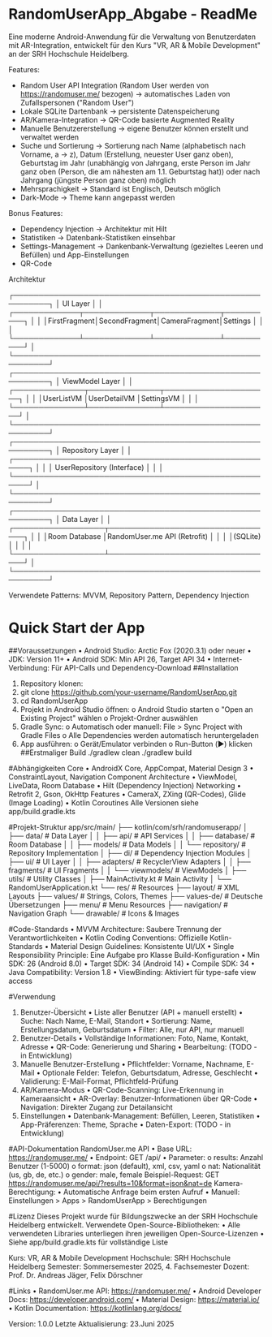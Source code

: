# RandomUserApp_Abgabe - ReadMe

Eine moderne Android-Anwendung für die Verwaltung von Benutzerdaten mit AR-Integration, entwickelt für den Kurs "VR, AR & Mobile Development" an der SRH Hochschule Heidelberg.

Features:
- Random User API Integration (Random User werden von https://randomuser.me/ bezogen) -> automatisches Laden von Zufallspersonen ("Random User")
- Lokale SQLite Dartenbank -> persistente Datenspeicherung
- AR/Kamera-Integration -> QR-Code basierte Augmented Reality
- Manuelle Benutzererstellung -> eigene Benutzer können erstellt und verwaltet werden
- Suche und Sortierung -> Sortierung nach Name (alphabetisch nach Vorname, a -> z), Datum (Erstellung, neuester User ganz oben), Geburtstag im Jahr (unabhängig von Jahrgang, erste Person im Jahr ganz oben (Person, die am nähesten am 1.1. Geburtstag hat)) oder nach Jahrgang (jüngste Person ganz oben) möglich
- Mehrsprachigkeit -> Standard ist Englisch, Deutsch möglich
- Dark-Mode -> Theme kann angepasst werden

Bonus Features:
- Dependency Injection -> Architektur mit Hilt
- Statistiken -> Datenbank-Statistiken einsehbar
- Settings-Management -> Dankenbank-Verwaltung (gezieltes Leeren und Befüllen) und App-Einstellungen
- QR-Code 


Architektur

┌─────────────────────────────────────────────────────────┐
│                        UI Layer                         │
│  ┌─────────────┬─────────────┬─────────────┬──────────┐ │
│  │FirstFragment│SecondFragment│CameraFragment│Settings │ │
│  └─────────────┴─────────────┴─────────────┴──────────┘ │
└─────────────────────────────────────────────────────────┘
┌─────────────────────────────────────────────────────────┐
│                     ViewModel Layer                     │
│  ┌──────────────┬──────────────┬─────────────────────┐  │
│  │UserListVM    │UserDetailVM  │SettingsVM          │  │
│  └──────────────┴──────────────┴─────────────────────┘  │
└─────────────────────────────────────────────────────────┘
┌─────────────────────────────────────────────────────────┐
│                   Repository Layer                      │
│  ┌─────────────────────────────────────────────────────┐ │
│  │            UserRepository (Interface)              │ │
│  └─────────────────────────────────────────────────────┘ │
└─────────────────────────────────────────────────────────┘
┌─────────────────────────────────────────────────────────┐
│                     Data Layer                          │
│  ┌──────────────────┬─────────────────────────────────┐ │
│  │Room Database     │RandomUser.me API (Retrofit)    │ │
│  │(SQLite)          │                                 │ │
│  └──────────────────┴─────────────────────────────────┘ │
└─────────────────────────────────────────────────────────┘

Verwendete Patterns: MVVM, Repository Pattern, Dependency Injection

# Quick Start der App
##Voraussetzungen
•	Android Studio: Arctic Fox (2020.3.1) oder neuer
•	JDK: Version 11+
•	Android SDK: Min API 26, Target API 34
•	Internet-Verbindung: Für API-Calls und Dependency-Download
##Installation
1.	Repository klonen:
2.	git clone https://github.com/your-username/RandomUserApp.git
3.	cd RandomUserApp
4.	Projekt in Android Studio öffnen:
o	Android Studio starten
o	"Open an Existing Project" wählen
o	Projekt-Ordner auswählen
5.	Gradle Sync:
o	Automatisch oder manuell: File > Sync Project with Gradle Files
o	Alle Dependencies werden automatisch heruntergeladen
6.	App ausführen:
o	Gerät/Emulator verbinden
o	Run-Button (▶️) klicken
##Erstmaliger Build
./gradlew clean
./gradlew build


#Abhängigkeiten
Core
•	AndroidX Core, AppCompat, Material Design 3
•	ConstraintLayout, Navigation Component
Architecture
•	ViewModel, LiveData, Room Database
•	Hilt (Dependency Injection)
Networking
•	Retrofit 2, Gson, OkHttp
Features
•	CameraX, ZXing (QR-Codes), Glide (Image Loading)
•	Kotlin Coroutines
Alle Versionen siehe app/build.gradle.kts


#Projekt-Struktur
app/src/main/
├── kotlin/com/srh/randomuserapp/
│   ├── data/                 # Data Layer
│   │   ├── api/             # API Services
│   │   ├── database/        # Room Database
│   │   ├── models/          # Data Models
│   │   └── repository/      # Repository Implementation
│   ├── di/                  # Dependency Injection Modules
│   ├── ui/                  # UI Layer
│   │   ├── adapters/        # RecyclerView Adapters
│   │   ├── fragments/       # UI Fragments
│   │   └── viewmodels/      # ViewModels
│   ├── utils/               # Utility Classes
│   ├── MainActivity.kt      # Main Activity
│   └── RandomUserApplication.kt
└── res/                     # Resources
    ├── layout/              # XML Layouts
    ├── values/              # Strings, Colors, Themes
    ├── values-de/           # Deutsche Übersetzungen
    ├── menu/                # Menu Resources
    ├── navigation/          # Navigation Graph
    └── drawable/            # Icons & Images

#Code-Standards
•	MVVM Architecture: Saubere Trennung der Verantwortlichkeiten
•	Kotlin Coding Conventions: Offizielle Kotlin-Standards
•	Material Design Guidelines: Konsistente UI/UX
•	Single Responsibility Principle: Eine Aufgabe pro Klasse
Build-Konfiguration
•	Min SDK: 26 (Android 8.0)
•	Target SDK: 34 (Android 14)
•	Compile SDK: 34
•	Java Compatibility: Version 1.8
•	ViewBinding: Aktiviert für type-safe view access

#Verwendung
1. Benutzer-Übersicht
•	Liste aller Benutzer (API + manuell erstellt)
•	Suche: Nach Name, E-Mail, Standort
•	Sortierung: Name, Erstellungsdatum, Geburtsdatum
•	Filter: Alle, nur API, nur manuell
2. Benutzer-Details
•	Vollständige Informationen: Foto, Name, Kontakt, Adresse
•	QR-Code: Generierung und Sharing
•	Bearbeitung: (TODO - in Entwicklung)
3. Manuelle Benutzer-Erstellung
•	Pflichtfelder: Vorname, Nachname, E-Mail
•	Optionale Felder: Telefon, Geburtsdatum, Adresse, Geschlecht
•	Validierung: E-Mail-Format, Pflichtfeld-Prüfung
4. AR/Kamera-Modus
•	QR-Code-Scanning: Live-Erkennung in Kameraansicht
•	AR-Overlay: Benutzer-Informationen über QR-Code
•	Navigation: Direkter Zugang zur Detailansicht
5. Einstellungen
•	Datenbank-Management: Befüllen, Leeren, Statistiken
•	App-Präferenzen: Theme, Sprache
•	Daten-Export: (TODO - in Entwicklung)


#API-Dokumentation
RandomUser.me API
•	Base URL: https://randomuser.me/
•	Endpoint: GET /api/
•	Parameter: 
o	results: Anzahl Benutzer (1-5000)
o	format: json (default), xml, csv, yaml
o	nat: Nationalität (us, gb, de, etc.)
o	gender: male, female
Beispiel-Request:
GET https://randomuser.me/api/?results=10&format=json&nat=de
Kamera-Berechtigung:
•	Automatische Anfrage beim ersten Aufruf
•	Manuell: Einstellungen > Apps > RandomUserApp > Berechtigungen


#Lizenz
Dieses Projekt wurde für Bildungszwecke an der SRH Hochschule Heidelberg entwickelt.
Verwendete Open-Source-Bibliotheken:
•	Alle verwendeten Libraries unterliegen ihren jeweiligen Open-Source-Lizenzen
•	Siehe app/build.gradle.kts für vollständige Liste

Kurs: VR, AR & Mobile Development
Hochschule: SRH Hochschule Heidelberg
Semester: Sommersemester 2025, 4. Fachsemester
Dozent: Prof. Dr. Andreas Jäger, Felix Dörschner

#Links
•	RandomUser.me API: https://randomuser.me/
•	Android Developer Docs: https://developer.android.com/
•	Material Design: https://material.io/
•	Kotlin Documentation: https://kotlinlang.org/docs/

Version: 1.0.0
Letzte Aktualisierung: 23.Juni 2025
